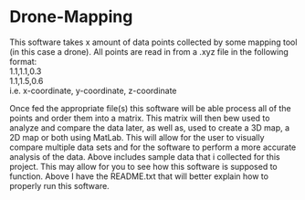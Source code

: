 # Drone-Mapping
This software takes x amount of data points collected by some mapping tool (in this case a drone). 
All points are read in from a .xyz file in the following format:
</br>
1.1,1.1,0.3
</br>
1.1,1.5,0.6
</br>
i.e. x-coordinate, y-coordinate, z-coordinate
</br>

Once fed the appropriate file(s) this software will be able process all of the points and order them into a matrix. 
This matrix will then bew used to analyze and compare the data later, as well as, used to create a 3D map, a 2D map or both
using MatLab. This will allow for the user to visually compare multiple data sets and for the software to perform a more accurate 
analysis of the data.
Above includes sample data that i collected for this project. This may allow for you to see how this software is supposed to function.
Above I have the README.txt that will better explain how to properly run this software.
